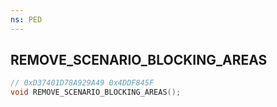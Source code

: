 ```yaml
---
ns: PED
---
```

## REMOVE_SCENARIO_BLOCKING_AREAS

```c
// 0xD37401D78A929A49 0x4DDF845F
void REMOVE_SCENARIO_BLOCKING_AREAS();
```

